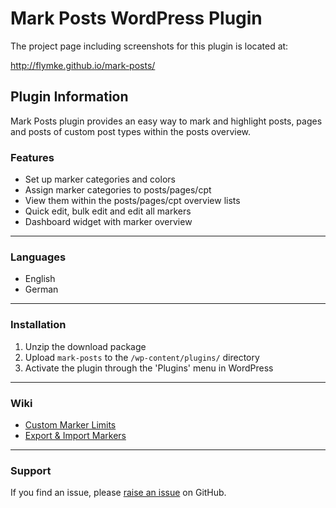 # Mark Posts WordPress Plugin

The project page including screenshots for this plugin is located at:

http://flymke.github.io/mark-posts/

## Plugin Information

Mark Posts plugin provides an easy way to mark and highlight posts, pages and posts of custom post types within the posts overview.

### Features

* Set up marker categories and colors
* Assign marker categories to posts/pages/cpt
* View them within the posts/pages/cpt overview lists
* Quick edit, bulk edit and edit all markers
* Dashboard widget with marker overview

***

### Languages

* English
* German

***

### Installation

1. Unzip the download package
2. Upload `mark-posts` to the `/wp-content/plugins/` directory
3. Activate the plugin through the 'Plugins' menu in WordPress

***

### Wiki

* [Custom Marker Limits](https://github.com/flymke/mark-posts/wiki/Custom-Marker-Limits)
* [Export & Import Markers](https://github.com/flymke/mark-posts/wiki/Export-&-Import)

***

### Support

If you find an issue, please [raise an issue](https://github.com/flymke/mark-posts/issues/new) on GitHub.
